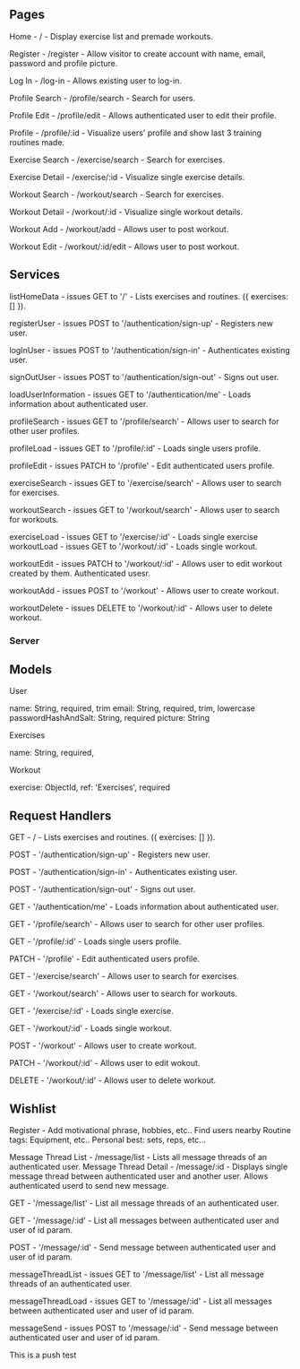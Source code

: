## Pages

Home - / - Display exercise list and premade workouts.

Register - /register - Allow visitor to create account with name, email, password and profile picture.

Log In - /log-in - Allows existing user to log-in.

Profile Search - /profile/search - Search for users.

Profile Edit - /profile/edit - Allows authenticated user to edit their profile.

Profile - /profile/:id - Visualize users' profile and show last 3 training routines made.

Exercise Search - /exercise/search - Search for exercises.

Exercise Detail - /exercise/:id - Visualize single exercise details.

Workout Search - /workout/search - Search for exercises.

Workout Detail - /workout/:id - Visualize single workout details.

Workout Add - /workout/add - Allows user to post workout.

Workout Edit - /workout/:id/edit - Allows user to post workout.

## Services

listHomeData - issues GET to '/' - Lists exercises and routines. ({ exercises: [] }).

registerUser - issues POST to '/authentication/sign-up' - Registers new user.

logInUser - issues POST to '/authentication/sign-in' - Authenticates existing user.

signOutUser - issues POST to '/authentication/sign-out' - Signs out user.

loadUserInformation - issues GET to '/authentication/me' - Loads information about authenticated user.

profileSearch - issues GET to '/profile/search' - Allows user to search for other user profiles.

profileLoad - issues GET to '/profile/:id' - Loads single users profile.

profileEdit - issues PATCH to '/profile' - Edit authenticated users profile.

exerciseSearch - issues GET to '/exercise/search' - Allows user to search for exercises.

workoutSearch - issues GET to '/workout/search' - Allows user to search for workouts.

exerciseLoad - issues GET to '/exercise/:id' - Loads single exercise
workoutLoad - issues GET to '/workout/:id' - Loads single workout.

workoutEdit - issues PATCH to '/workout/:id' - Allows user to edit workout created by them. Authenticated usesr.

workoutAdd - issues POST to '/workout' - Allows user to create workout.

workoutDelete - issues DELETE to '/workout/:id' - Allows user to delete workout.

### Server

## Models

User

name: String, required, trim
email: String, required, trim, lowercase
passwordHashAndSalt: String, required
picture: String

Exercises

name: String, required,

Workout

exercise: ObjectId, ref: 'Exercises', required

## Request Handlers

GET - / - Lists exercises and routines. ({ exercises: [] }).

POST - '/authentication/sign-up' - Registers new user.

POST - '/authentication/sign-in' - Authenticates existing user.

POST - '/authentication/sign-out' - Signs out user.

GET - '/authentication/me' - Loads information about authenticated user.

GET - '/profile/search' - Allows user to search for other user profiles.

GET - '/profile/:id' - Loads single users profile.

PATCH - '/profile' - Edit authenticated users profile.

GET - '/exercise/search' - Allows user to search for exercises.

GET - '/workout/search' - Allows user to search for workouts.

GET - '/exercise/:id' - Loads single exercise.

GET - '/workout/:id' - Loads single workout.

POST - '/workout' - Allows user to create workout.

PATCH - '/workout/:id' - Allows user to edit wokout.

DELETE - '/workout/:id' - Allows user to delete workout.

## Wishlist

Register - Add motivational phrase, hobbies, etc..
Find users nearby
Routine tags: Equipment, etc..
Personal best: sets, reps, etc...

Message Thread List - /message/list - Lists all message threads of an authenticated user.
Message Thread Detail - /message/:id - Displays single message thread between authenticated user and another user. Allows authenticated userd to send new message.

GET - '/message/list' - List all message threads of an authenticated user.

GET - '/message/:id' - List all messages between authenticated user and user of id param.

POST - '/message/:id' - Send message between authenticated user and user of id param.

messageThreadList - issues GET to '/message/list' - List all message threads of an authenticated user.

messageThreadLoad - issues GET to '/message/:id' - List all messages between authenticated user and user of id param.

messageSend - issues POST to '/message/:id' - Send message between authenticated user and user of id param.

This is a push test
